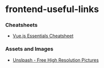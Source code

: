 # frontend-useful-links

### Cheatsheets
- [Vue.js Essentials Cheatsheet](https://www.vuemastery.com/pdf/Vue-Essentials-Cheat-Sheet.pdf)

### Assets and Images
- [Unslpash - Free High Resolution Pictures](https://unsplash.com/)
